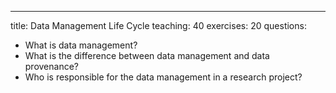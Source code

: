 ---
title: Data Management Life Cycle
teaching: 40
exercises: 20
questions:
- What is data management?
- What is the difference between data management and data provenance?
- Who is responsible for the data management in a research project?
